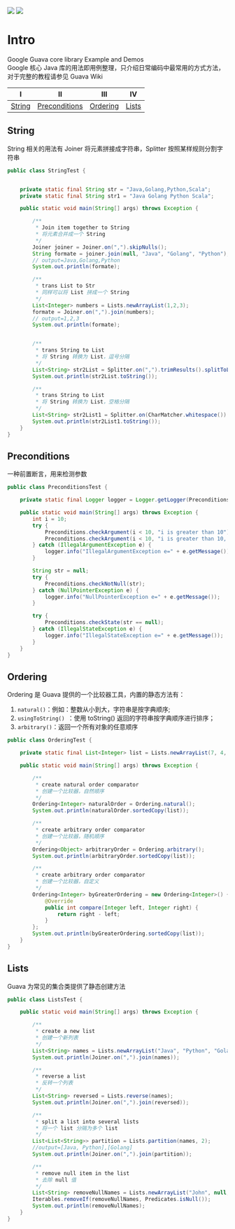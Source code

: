 ![](https://img.shields.io/badge/Java-1.8.0-green.svg)
![](https://img.shields.io/badge/Guava-22.0-brightgreen.svg)<br>

# Intro
Google Guava core library Example and Demos<br>
Google 核心 Java 库的用法即用例整理，只介绍日常编码中最常用的方式方法，对于完整的教程请参见 Guava Wiki <br>

| Ⅰ  | Ⅱ | Ⅲ | Ⅳ |
| :--------: | :----------: | :-----------: | :-----------: |
| [String](##String)  |  [Preconditions](##Preconditions)|[Ordering](##Ordering) | [Lists](##Lists) |

## String
String 相关的用法有 Joiner 将元素拼接成字符串，Splitter 按照某样规则分割字符串
```java
public class StringTest {


    private static final String str = "Java,Golang,Python,Scala";
    private static final String str1 = "Java Golang Python Scala";

    public static void main(String[] args) throws Exception {

        /**
         * Join item together to String
         * 将元素合并成一个 String
         */
        Joiner joiner = Joiner.on(",").skipNulls();
        String formate = joiner.join(null, "Java", "Golang", "Python");
        // output=Java,Golang,Python
        System.out.println(formate);

        /**
         * trans List to Str
         * 同样可以将 List 拼成一个 String
         */
        List<Integer> numbers = Lists.newArrayList(1,2,3);
        formate = Joiner.on(",").join(numbers);
        // output=1,2,3
        System.out.println(formate);


        /**
         * trans String to List
         * 将 String 转换为 List，逗号分隔
         */
        List<String> str2List = Splitter.on(",").trimResults().splitToList(str);
        System.out.println(str2List.toString());

        /**
         * trans String to List
         * 将 String 转换为 List，空格分隔
         */
        List<String> str2List1 = Splitter.on(CharMatcher.whitespace()).trimResults().splitToList(str1);
        System.out.println(str2List1.toString());
    }
}
```

## Preconditions
一种前置断言，用来检测参数
```java
public class PreconditionsTest {

    private static final Logger logger = Logger.getLogger(Preconditions.class.getName());

    public static void main(String[] args) throws Exception {
        int i = 10;
        try {
            Preconditions.checkArgument(i < 10, "i is greater than 10");
            Preconditions.checkArgument(i < 10, "i is greater than 10, i is %s", i);
        } catch (IllegalArgumentException e) {
            logger.info("IllegalArgumentException e=" + e.getMessage());
        }

        String str = null;
        try {
            Preconditions.checkNotNull(str);
        } catch (NullPointerException e) {
            logger.info("NullPointerException e=" + e.getMessage());
        }

        try {
            Preconditions.checkState(str == null);
        } catch (IllegalStateException e) {
            logger.info("IllegalStateException e=" + e.getMessage());
        }
    }
}
```

## Ordering

Ordering 是 Guava 提供的一个比较器工具，内置的静态方法有：
1. `natural()`：例如：整数从小到大，字符串是按字典顺序;
2. `usingToString() `：使用 toString() 返回的字符串按字典顺序进行排序；
3. `arbitrary()`：返回一个所有对象的任意顺序

```java
public class OrderingTest {

    private static final List<Integer> list = Lists.newArrayList(7, 4, 9, 10, 2);

    public static void main(String[] args) throws Exception {

        /**
         * create natural order comparator
         * 创建一个比较器，自然顺序
         */
        Ordering<Integer> naturalOrder = Ordering.natural();
        System.out.println(naturalOrder.sortedCopy(list));

        /**
         * create arbitrary order comparator
         * 创建一个比较器，随机顺序
         */
        Ordering<Object> arbitraryOrder = Ordering.arbitrary();
        System.out.println(arbitraryOrder.sortedCopy(list));

        /**
         * create arbitrary order comparator
         * 创建一个比较器，自定义
         */
        Ordering<Integer> byGreaterOrdering = new Ordering<Integer>() {
            @Override
            public int compare(Integer left, Integer right) {
                return right - left;
            }
        };
        System.out.println(byGreaterOrdering.sortedCopy(list));
    }
}
```

## Lists
Guava 为常见的集合类提供了静态创建方法
```java
public class ListsTest {

    public static void main(String[] args) throws Exception {

        /**
         * create a new list
         * 创建一个新列表
         */
        List<String> names = Lists.newArrayList("Java", "Python", "Golang");
        System.out.println(Joiner.on(",").join(names));

        /**
         * reverse a list
         * 反转一个列表
         */
        List<String> reversed = Lists.reverse(names);
        System.out.println(Joiner.on(",").join(reversed));

        /**
         * split a list into several lists
         * 将一个 list 分隔为多个 list
         */
        List<List<String>> partition = Lists.partition(names, 2);
        //output=[Java, Python],[Golang]
        System.out.println(Joiner.on(",").join(partition));

        /**
         * remove null item in the list
         * 去除 null 值
         */
        List<String> removeNullNames = Lists.newArrayList("John", null, "Adam", null, "Jane");
        Iterables.removeIf(removeNullNames, Predicates.isNull());
        System.out.println(removeNullNames);
    }
}
```
